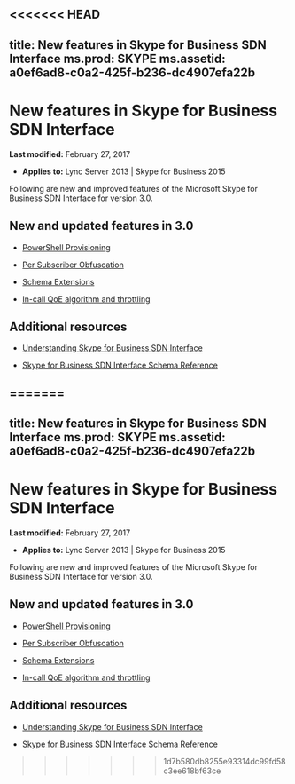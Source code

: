 <<<<<<< HEAD
---
title: New features in Skype for Business SDN Interface
ms.prod: SKYPE
ms.assetid: a0ef6ad8-c0a2-425f-b236-dc4907efa22b
---


# New features in Skype for Business SDN Interface

 **Last modified:** February 27, 2017
  
    
    

 * **Applies to:** Lync Server 2013 | Skype for Business 2015
 
Following are new and improved features of the Microsoft Skype for Business SDN Interface for version 3.0.
  
    
    


## New and updated features in 3.0


-  [PowerShell Provisioning](powershell-provisioning.md)
    
  
-  [Per Subscriber Obfuscation](subscriber-obfuscation.md)
    
  
-  [Schema Extensions](schema-extensions.md)
    
  
-  [In-call QoE algorithm and throttling](in-call-qoe-algorithm-and-throttling.md)
    
  

## Additional resources


-  [Understanding Skype for Business SDN Interface](understanding-sdn-interface.md)
    
  
-  [Skype for Business SDN Interface Schema Reference](skype-for-business-sdn-interface-schema-reference.md)
    
  

=======
---
title: New features in Skype for Business SDN Interface
ms.prod: SKYPE
ms.assetid: a0ef6ad8-c0a2-425f-b236-dc4907efa22b
---


# New features in Skype for Business SDN Interface

 **Last modified:** February 27, 2017
  
    
    

 * **Applies to:** Lync Server 2013 | Skype for Business 2015
 
Following are new and improved features of the Microsoft Skype for Business SDN Interface for version 3.0.
  
    
    


## New and updated features in 3.0


-  [PowerShell Provisioning](powershell-provisioning.md)
    
  
-  [Per Subscriber Obfuscation](subscriber-obfuscation.md)
    
  
-  [Schema Extensions](schema-extensions.md)
    
  
-  [In-call QoE algorithm and throttling](in-call-qoe-algorithm-and-throttling.md)
    
  

## Additional resources


-  [Understanding Skype for Business SDN Interface](understanding-sdn-interface.md)
    
  
-  [Skype for Business SDN Interface Schema Reference](skype-for-business-sdn-interface-schema-reference.md)
    
  

>>>>>>> 1d7b580db8255e93314dc99fd58c3ee618bf63ce
